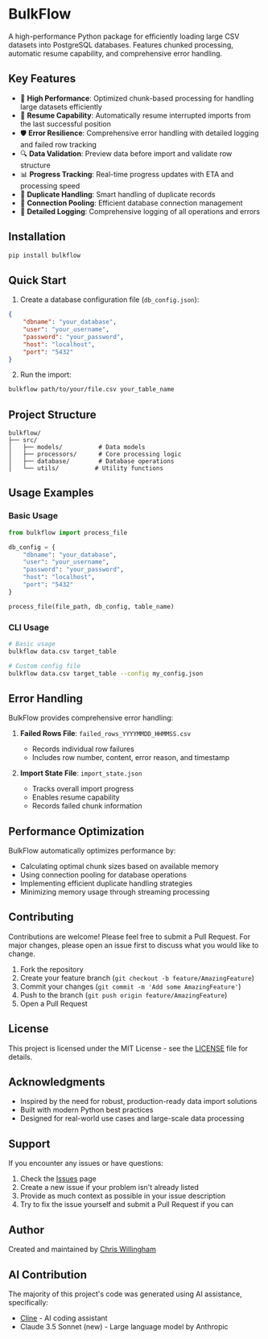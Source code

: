 # BulkFlow

A high-performance Python package for efficiently loading large CSV datasets into PostgreSQL databases. Features chunked processing, automatic resume capability, and comprehensive error handling.

## Key Features

- 🚀 **High Performance**: Optimized chunk-based processing for handling large datasets efficiently
- 🔄 **Resume Capability**: Automatically resume interrupted imports from the last successful position
- 🛡️ **Error Resilience**: Comprehensive error handling with detailed logging and failed row tracking
- 🔍 **Data Validation**: Preview data before import and validate row structure
- 📊 **Progress Tracking**: Real-time progress updates with ETA and processing speed
- 🔄 **Duplicate Handling**: Smart handling of duplicate records
- 🔌 **Connection Pooling**: Efficient database connection management
- 📝 **Detailed Logging**: Comprehensive logging of all operations and errors

## Installation

```bash
pip install bulkflow
```

## Quick Start

1. Create a database configuration file (`db_config.json`):
```json
{
    "dbname": "your_database",
    "user": "your_username",
    "password": "your_password",
    "host": "localhost",
    "port": "5432"
}
```

2. Run the import:
```bash
bulkflow path/to/your/file.csv your_table_name
```

## Project Structure

```
bulkflow/
├── src/
│   ├── models/          # Data models
│   ├── processors/      # Core processing logic
│   ├── database/        # Database operations
│   └── utils/          # Utility functions
```

## Usage Examples

### Basic Usage

```python
from bulkflow import process_file

db_config = {
    "dbname": "your_database",
    "user": "your_username",
    "password": "your_password",
    "host": "localhost",
    "port": "5432"
}

process_file(file_path, db_config, table_name)
```

### CLI Usage

```bash
# Basic usage
bulkflow data.csv target_table

# Custom config file
bulkflow data.csv target_table --config my_config.json
```

## Error Handling

BulkFlow provides comprehensive error handling:

1. **Failed Rows File**: `failed_rows_YYYYMMDD_HHMMSS.csv`
   - Records individual row failures
   - Includes row number, content, error reason, and timestamp

2. **Import State File**: `import_state.json`
   - Tracks overall import progress
   - Enables resume capability
   - Records failed chunk information

## Performance Optimization

BulkFlow automatically optimizes performance by:

- Calculating optimal chunk sizes based on available memory
- Using connection pooling for database operations
- Implementing efficient duplicate handling strategies
- Minimizing memory usage through streaming processing

## Contributing

Contributions are welcome! Please feel free to submit a Pull Request. For major changes, please open an issue first to discuss what you would like to change.

1. Fork the repository
2. Create your feature branch (`git checkout -b feature/AmazingFeature`)
3. Commit your changes (`git commit -m 'Add some AmazingFeature'`)
4. Push to the branch (`git push origin feature/AmazingFeature`)
5. Open a Pull Request

## License

This project is licensed under the MIT License - see the [LICENSE](LICENSE) file for details.

## Acknowledgments

- Inspired by the need for robust, production-ready data import solutions
- Built with modern Python best practices
- Designed for real-world use cases and large-scale data processing

## Support

If you encounter any issues or have questions:

1. Check the [Issues](https://github.com/clwillingham/bulkflow/issues) page
2. Create a new issue if your problem isn't already listed
3. Provide as much context as possible in your issue description
4. Try to fix the issue yourself and submit a Pull Request if you can

## Author

Created and maintained by [Chris Willingham](https://github.com/clwillingham)

## AI Contribution

The majority of this project's code was generated using AI assistance, specifically:
- [Cline](https://github.com/cline/cline) - AI coding assistant
- Claude 3.5 Sonnet (new) - Large language model by Anthropic
